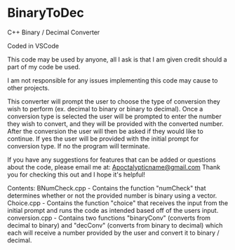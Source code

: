 # BinaryToDec

C++ Binary / Decimal Converter

Coded in VSCode

This code may be used by anyone, all I ask is that I am given credit should a part of my code be used. 

I am not responsible for any issues implementing this code may cause to other projects.

This converter will prompt the user to choose the type of conversion they wish to perform (ex. decimal to binary or binary to decimal).
Once a conversion type is selected the user will be prompted to enter the number they wish to convert, and they will be provided with the converted number.
After the conversion the user will then be asked if they would like to continue.
If yes the user will be provided with the initial prompt for conversion type. If no the program will terminate.


If you have any suggestions for features that can be added or questions about the code, please email me at: Apoctalypticname@gmail.com
Thank you for checking this out and I hope it's helpful!

Contents: BNumCheck.cpp - Contains the function "numCheck" that determines whether or not the provided number is binary using a vector.
Choice.cpp - Contains the function "choice" that receives the input from the initial prompt and runs the code as intended based off of the users input.
conversion.cpp - Contains two functions "binaryConv" (converts from decimal to binary) and "decConv" (converts from binary to decimal) which each will receive a number provided by the user and convert it to binary / decimal.
